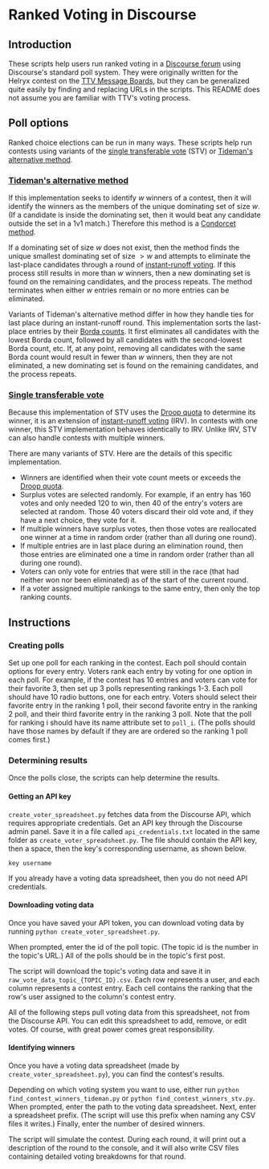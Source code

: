 # Ranked Voting in Discourse

## Introduction

These scripts help users run ranked voting in a [Discourse forum](https://www.discourse.org) using Discourse's standard poll system. They were originally written for the Helryx contest on the [TTV Message Boards](https://board.ttvchannel.com/), but they can be generalized quite easily by finding and replacing URLs in the scripts. This README does not assume you are familiar with TTV's voting process.

## Poll options

Ranked choice elections can be run in many ways. These scripts help run contests using variants of the [single transferable vote](https://en.wikipedia.org/wiki/Single_transferable_vote) (STV) or [Tideman's alternative method](https://en.wikipedia.org/wiki/Tideman_alternative_method).

### [Tideman's alternative method](https://en.wikipedia.org/wiki/Tideman_alternative_method)
If this implementation seeks to identify $w$ winners of a contest, then it will identify the winners as the members of the unique dominating set of size $w$. (If a candidate is inside the dominating set, then it would beat any candidate outside the set in a 1v1 match.) Therefore this method is a [Condorcet method](https://en.wikipedia.org/wiki/Condorcet_method).

If a dominating set of size $w$ does not exist, then the method finds the unique smallest dominating set of size $>w$ and attempts to eliminate the last-place candidates through a round of [instant-runoff voting](https://en.wikipedia.org/wiki/Instant-runoff_voting). If this process still results in more than $w$ winners, then a new dominating set is found on the remaining candidates, and the process repeats. The method terminates when either $w$ entries remain or no more entries can be eliminated.

Variants of Tideman's alternative method differ in how they handle ties for last place during an instant-runoff round. This implementation sorts the last-place entries by their [Borda counts](https://en.wikipedia.org/wiki/Borda_count). It first eliminates all candidates with the lowest Borda count, followed by all candidates with the second-lowest Borda count, etc. If, at any point, removing all candidates with the same Borda count would result in fewer than $w$ winners, then they are not eliminated, a new dominating set is found on the remaining candidates, and the process repeats.

### [Single transferable vote](https://en.wikipedia.org/wiki/Single_transferable_vote)
Because this implementation of STV uses the [Droop quota](https://en.wikipedia.org/wiki/Counting_single_transferable_votes#Droop_quota) to determine its winner, it is an extension of [instant-runoff voting](https://en.wikipedia.org/wiki/Instant-runoff_voting) (IRV). In contests with one winner, this STV implementation behaves identically to IRV. Unlike IRV, STV can also handle contests with multiple winners.

There are many variants of STV. Here are the details of this specific implementation.
* Winners are identified when their vote count meets or exceeds the [Droop quota](https://en.wikipedia.org/wiki/Counting_single_transferable_votes#Droop_quota).
* Surplus votes are selected randomly. For example, if an entry has 160 votes and only needed 120 to win, then 40 of the entry's voters are selected at random. Those 40 voters discard their old vote and, if they have a next choice, they vote for it.
* If multiple winners have surplus votes, then those votes are reallocated one winner at a time in random order (rather than all during one round).
* If multiple entries are in last place during an elimination round, then those entries are eliminated one a time in random order (rather than all during one round).
* Voters can only vote for entries that were still in the race (that had neither won nor been eliminated) as of the start of the current round.
* If a voter assigned multiple rankings to the same entry, then only the top ranking counts.

## Instructions

### Creating polls

Set up one poll for each ranking in the contest. Each poll should contain options for every entry. Voters rank each entry by voting for one option in each poll. For example, if the contest has 10 entries and voters can vote for their favorite 3, then set up 3 polls representing rankings 1-3. Each poll should have 10 radio buttons, one for each entry. Voters should select their favorite entry in the ranking 1 poll, their second favorite entry in the ranking 2 poll, and their third favorite entry in the ranking 3 poll. Note that the poll for ranking i should have its name attribute set to `poll_i`. (The polls should have those names by default if they are are ordered so the ranking 1 poll comes first.)

### Determining results

Once the polls close, the scripts can help determine the results.

#### Getting an API key

`create_voter_spreadsheet.py` fetches data from the Discourse API, which requires appropriate credentials. Get an API key through the Discourse admin panel. Save it in a file called `api_credentials.txt` located in the same folder as `create_voter_spreadsheet.py`. The file should contain the API key, then a space, then the key's corresponding username, as shown below.

```
key username
```

If you already have a voting data spreadsheet, then you do not need API credentials.

#### Downloading voting data

Once you have saved your API token, you can download voting data by running `python create_voter_spreadsheet.py`.

When prompted, enter the id of the poll topic. (The topic id is the number in the topic's URL.) All of the polls should be in the topic's first post.

The script will download the topic's voting data and save it in `raw_vote_data_topic_{TOPIC_ID}.csv`. Each row represents a user, and each column represents a contest entry. Each cell contains the ranking that the row's user assigned to the column's contest entry.

All of the following steps pull voting data from this spreadsheet, not from the Discourse API. You can edit this spreadsheet to add, remove, or edit votes. Of course, with great power comes great responsibility.

#### Identifying winners

Once you have a voting data spreadsheet (made by `create_voter_spreadsheet.py`), you can find the contest's results.

Depending on which voting system you want to use, either run `python find_contest_winners_tideman.py` or `python find_contest_winners_stv.py`. When prompted, enter the path to the voting data spreadsheet. Next, enter a spreadsheet prefix. (The script will use this prefix when naming any CSV files it writes.) Finally, enter the number of desired winners.

The script will simulate the contest. During each round, it will print out a description of the round to the console, and it will also write CSV files containing detailed voting breakdowns for that round.